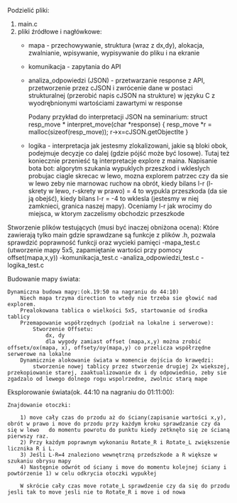 Podzielić pliki:
1) main.c
2) pliki źródłowe i nagłówkowe:
    - mapa - przechowywanie, struktura (wraz z dx,dy), alokacja, zwalnianie, wpisywanie, wypisywanie do pliku i na ekranie 
    - komunikacja - zapytania do API
    - analiza_odpowiedzi (JSON) - przetwarzanie response z API, przetworzenie przez cJSON i zwrócenie dane w postaci strukturalnej (przerobić napis cJSON na strukture) w języku C z wyodrębnionymi wartościami zawartymi w response
        
        Podany przykład do interpretacji JSON na seminarium:
            struct resp_move * interpret_move(char *response)
            {
                resp_move *r = malloc(sizeof(resp_move));
                r->x=cJSON.getObjectIte
            }

    - logika - interpretacja jak jestesmy zlokalizowani, jakie są bloki obok, podejmuje decyzje co dalej (gdzie pójść może być losowe). Tutaj też koniecznie przenieść tą interpretacje explore z maina. Napisanie bota
        bot:
        algorytm szukania wypuklych przeszkod i wkleslych probujac ciagle skrecac w lewo, mozna explorem patrzec czy da sie w lewo zeby nie marnowac ruchow na obrót, kiedy bilans l-r (l-skrety w lewo, r-skrety w prawo) = 4 to wypukla przeszkoda (da sie ją obejść), kiedy bilans l-r = -4 to wklesla (jestesmy w niej zamknieci, granica naszej mapy). Oceniamy l-r jak wrocimy do miejsca, w ktorym zaczelismy obchodzic przeszkode

Stworzenie plików testujących (musi być inaczej obniżona ocena):
    Które zawierają tylko main gdzie sprawdzane są funkcje z plików .h, pozwala sprawdzić poprawność funkcji oraz wycieki pamięci
    -mapa_test.c (utworzenie mapy 5x5, zapamiętanie wartości przy pomocy offset(mapa,x,y))
    -komunikacja_test.c
    -analiza_odpowiedzi_test.c
    -logika_test.c

Budowanie mapy świata:

    Dynamiczna budowa mapy:(ok.19:50 na nagraniu do 44:10)
        Niech mapa trzyma direction to wtedy nie trzeba sie głowić nad explorem.
        Prealokowana tablica o wielkości 5x5, startowanie od środka tablicy
        Przemapowanie współrzędnych (podział na lokalne i serwerowe):
            Stworzenie Offsetu: 
                dx, dy 
                dla wygody zamiast offset (mapa,x,y) można zrobić offsetx/ox(mapa, x), offsety/oy(mapa,y) co przelicza współrzędne serwerowe na lokalne
        Dynamicznie alokowanie świata w momencie dojścia do krawędzi: 
            stworzenie nowej tablicy przez stworzenie drugiej 2x wiekszej, przekopiowanie starej, zaaktualizowanie dx i dy odpowiednio, zeby sie zgadzalo od lewego dolnego rogu wspolrzedne, zwolnic starą mape
Eksplorowanie świata(ok. 44:10 na nagraniu do 01:11:00):

    Znajdowanie otoczki:

        1) move cały czas do przodu aż do ściany(zapisanie wartości x,y), obrót w prawo i move do przodu przy każdym kroku sprawdzanie czy da się w lewo   do momentu powrotu do punktu kiedy zetknęło się ze ścianą pierwszy raz.
        2) Przy każdym poprawnym wykonaniu Rotate_R i Rotate_L zwiększenie licznika R i L.
        3) Jeśli L-R=4 znaleziono wewnętrzną przedszkode a R większe w szukaniu obrysu mapy
        4) Następnie odwrót od ściany i move do momentu kolejnej ściany i powtórzenie 1) w celu odkrycia otoczki wypukłej

        W skrócie cały czas move rotate_L sprawdzenie czy da się do przodu jesli tak to move jesli nie to Rotate_R i move i od nowa 



